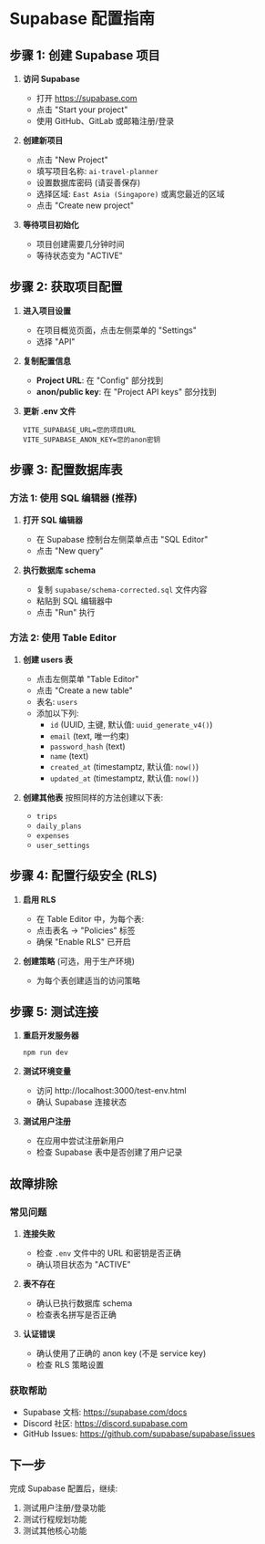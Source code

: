 # Supabase 配置指南

## 步骤 1: 创建 Supabase 项目

1. **访问 Supabase**
   - 打开 https://supabase.com
   - 点击 "Start your project"
   - 使用 GitHub、GitLab 或邮箱注册/登录

2. **创建新项目**
   - 点击 "New Project"
   - 填写项目名称: `ai-travel-planner`
   - 设置数据库密码 (请妥善保存)
   - 选择区域: `East Asia (Singapore)` 或离您最近的区域
   - 点击 "Create new project"

3. **等待项目初始化**
   - 项目创建需要几分钟时间
   - 等待状态变为 "ACTIVE"

## 步骤 2: 获取项目配置

1. **进入项目设置**
   - 在项目概览页面，点击左侧菜单的 "Settings"
   - 选择 "API"

2. **复制配置信息**
   - **Project URL**: 在 "Config" 部分找到
   - **anon/public key**: 在 "Project API keys" 部分找到

3. **更新 .env 文件**
   ```env
   VITE_SUPABASE_URL=您的项目URL
   VITE_SUPABASE_ANON_KEY=您的anon密钥
   ```

## 步骤 3: 配置数据库表

### 方法 1: 使用 SQL 编辑器 (推荐)

1. **打开 SQL 编辑器**
   - 在 Supabase 控制台左侧菜单点击 "SQL Editor"
   - 点击 "New query"

2. **执行数据库 schema**
   - 复制 `supabase/schema-corrected.sql` 文件内容
   - 粘贴到 SQL 编辑器中
   - 点击 "Run" 执行

### 方法 2: 使用 Table Editor

1. **创建 users 表**
   - 点击左侧菜单 "Table Editor"
   - 点击 "Create a new table"
   - 表名: `users`
   - 添加以下列:
     - `id` (UUID, 主键, 默认值: `uuid_generate_v4()`)
     - `email` (text, 唯一约束)
     - `password_hash` (text)
     - `name` (text)
     - `created_at` (timestamptz, 默认值: `now()`)
     - `updated_at` (timestamptz, 默认值: `now()`)

2. **创建其他表**
   按照同样的方法创建以下表:
   - `trips`
   - `daily_plans` 
   - `expenses`
   - `user_settings`

## 步骤 4: 配置行级安全 (RLS)

1. **启用 RLS**
   - 在 Table Editor 中，为每个表:
   - 点击表名 → "Policies" 标签
   - 确保 "Enable RLS" 已开启

2. **创建策略** (可选，用于生产环境)
   - 为每个表创建适当的访问策略

## 步骤 5: 测试连接

1. **重启开发服务器**
   ```bash
   npm run dev
   ```

2. **测试环境变量**
   - 访问 http://localhost:3000/test-env.html
   - 确认 Supabase 连接状态

3. **测试用户注册**
   - 在应用中尝试注册新用户
   - 检查 Supabase 表中是否创建了用户记录

## 故障排除

### 常见问题

1. **连接失败**
   - 检查 `.env` 文件中的 URL 和密钥是否正确
   - 确认项目状态为 "ACTIVE"

2. **表不存在**
   - 确认已执行数据库 schema
   - 检查表名拼写是否正确

3. **认证错误**
   - 确认使用了正确的 anon key (不是 service key)
   - 检查 RLS 策略设置

### 获取帮助

- Supabase 文档: https://supabase.com/docs
- Discord 社区: https://discord.supabase.com
- GitHub Issues: https://github.com/supabase/supabase/issues

## 下一步

完成 Supabase 配置后，继续:
1. 测试用户注册/登录功能
2. 测试行程规划功能
3. 测试其他核心功能